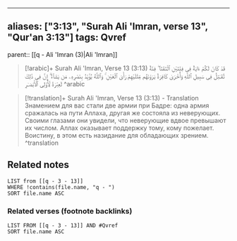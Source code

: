 
---
aliases: ["3:13", "Surah Ali 'Imran, verse 13", "Qur'an 3:13"]
tags: Qvref
---

parent:: [[q - Ali 'Imran (3)|Ali 'Imran]]

> [!arabic]+ Surah Ali 'Imran, Verse 13 (3:13)
> <span class="quran-arabic">قَدْ كَانَ لَكُمْ ءَايَةٌ فِى فِئَتَيْنِ ٱلْتَقَتَا ۖ فِئَةٌ تُقَـٰتِلُ فِى سَبِيلِ ٱللَّهِ وَأُخْرَىٰ كَافِرَةٌ يَرَوْنَهُم مِّثْلَيْهِمْ رَأْىَ ٱلْعَيْنِ ۚ وَٱللَّهُ يُؤَيِّدُ بِنَصْرِهِۦ مَن يَشَآءُ ۗ إِنَّ فِى ذَٰلِكَ لَعِبْرَةً لِّأُو۟لِى ٱلْأَبْصَـٰرِ</span>
^arabic

> [!translation]+ Surah Ali 'Imran, Verse 13 (3:13) - Translation
> Знамением для вас стали две армии при Бадре: одна армия сражалась на пути Аллаха, другая же состояла из неверующих. Своими глазами они увидели, что неверующие вдвое превышают их числом. Аллах оказывает поддержку тому, кому пожелает. Воистину, в этом есть назидание для обладающих зрением.
^translation



## Related notes
```dataview
LIST from [[q - 3 - 13]]
WHERE !contains(file.name, "q - ")
SORT file.name ASC
```

### Related verses (footnote backlinks)
```dataview
LIST FROM [[q - 3 - 13]] AND #Qvref
SORT file.name ASC
```

